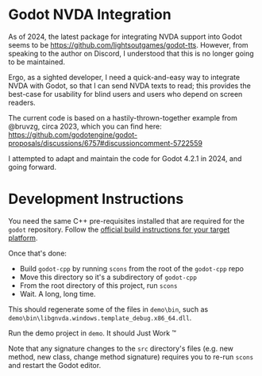 # Godot NVDA Integration

As of 2024, the latest package for integrating NVDA support into Godot seems to be https://github.com/lightsoutgames/godot-tts. However, from speaking to the author on Discord, I understood that this is no longer going to be maintained.

Ergo, as a sighted developer, I need a quick-and-easy way to integrate NVDA with Godot, so that I can send NVDA texts to read; this provides the best-case for usability for blind users and users who depend on screen readers.

The current code is based on a hastily-thrown-together example from @bruvzg, circa 2023, which you can find here: https://github.com/godotengine/godot-proposals/discussions/6757#discussioncomment-5722559

I attempted to adapt and maintain the code for Godot 4.2.1 in 2024, and going forward.

# Development Instructions

You need the same C++ pre-requisites installed that are required for the `godot` repository. Follow the [official build instructions for your target platform](https://docs.godotengine.org/en/stable/contributing/development/compiling/index.html#building-for-target-platforms).

Once that's done:

- Build `godot-cpp` by running `scons` from the root of the `godot-cpp` repo
- Move this directory so it's a subdirectory of `godot-cpp`
- From the root directory of this project, run `scons`
- Wait. A long, long time.

This should regenerate some of the files in `demo\bin`, such as `demo\bin\libgnvda.windows.template_debug.x86_64.dll`. 

Run the demo project in `demo`. It should Just Work :tm:

Note that any signature changes to the `src` directory's files (e.g. new method, new class, change method signature) requires you to re-run `scons` and restart the Godot editor.